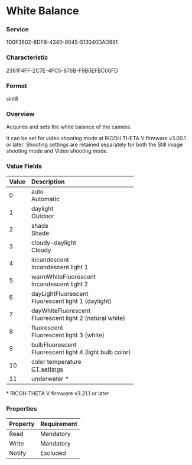 # White Balance

### Service

1D0F3602-8DFB-4340-9045-513040DAD991

### Characteristic

2361F4FF-2C7E-4FC5-876B-F9B0EFBC06FD

### Format

sint8

### Overview

Acquires and sets the white balance of the camera.

It can be set for video shooting mode at RICOH THETA V firmware v3.00.1 or later. Shooting settings are retained separately for both the Still image shooting mode and Video shooting mode.

### Value Fields

| Value | **Description** |
|:--|:--|
| 0 | auto<br>Automatic |
| 1 | daylight<br>Outdoor |
| 2 | shade<br>Shade |
| 3 | cloudy-daylight<br>Cloudy |
| 4 | incandescent<br>Incandescent light 1 |
| 5 | warmWhiteFluorescent<br>Incandescent light 2 |
| 6 | dayLightFluorescent<br>Fluorescent light 1 (daylight) |
| 7 | dayWhiteFluorescent<br>Fluorescent light 2 (natural white) |
| 8 | fluorescent<br>Fluorescent light 3 (white) |
| 9 | bulbFluorescent<br>Fluorescent light 4 (light bulb color) |
| 10 | color temperature<br>[CT settings](color_temperature.md) |
| 11 | underwater \* |

\* RICOH THETA V firmware v3.21.1 or later

### Properties

| Property | Requirement |
|:--|:--|
| Read | Mandatory |
| Write | Mandatory |
| Notify | Excluded |
